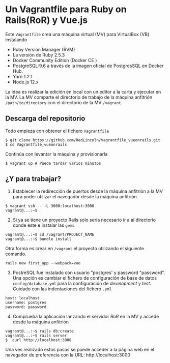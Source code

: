 # Un Vagrantfile para Ruby on Rails(RoR) y Vue.js 
Este `Vagrantfile` crea una máquina virtual (MV) para VirtualBox (VB) instalando

- Ruby Versión Manager (RVM)
- La versión de Ruby  2.5.3
- Docker Community Edition (Docker CE )
- PostgreSQL:9.6 a través de la imagen oficial de PostgresSQL en Docker Hub.
- Yarn 1.2.1
- Node.js 12.x

La idea es realizar la edición en local con un editor a la carta y ejecutar en
la MV. La MV comparte el directorio de trabajo de la máquina anfitrión `/path/to/directory` con el directorio de la MV `/vagrant`.


## Descarga del repositorio

Todo empieza con obtener el fichero `Vagrantfile`
```
$ git clone https://github.com/RedLincoln/Vagrantfile_vueonrails.git
$ cd Vagrantfile_vueonrails
```

Continúa con levantar la máquina y provisionarla

```
$ vagrant up # Puede tardar varios minutos
```

## ¿Y para trabajar?

1. Establecer la redirección de puertos desde la máquina anfitrión a la MV para poder utilizar el navegador desde la máquina anfitrión.
```
$ vagrant ssh -- -L 3000:localhost:3000
vagrant@...:~$
```

2. Si ya se tiene un proyecto Rails solo seria necesario ir a al directorio donde este e instalar las `gems`

```
vagrant@...:~$ cd /vagrant/PROJECT_NAME
vagrant@...:~$ bundle install
```


 Otra forma es crear en `/vagrant` el proyecto utilizando el siguiente comando.

```
rails new first_app --webpack=vue
```

3. PostreSQL fue instalado con usuario "postgres' y password "password".
Una opción es cambiar el fichero de configuración de base de datos `config/database.yml` para la configuración
de *development* y *test*. Cuidado con las indentaciones del fichero `.yml`
```
host: localhost
username: postgres
password: password
```

4. Comprueba la aplicación
lanzando el servidor *RoR* en la MV y accede desde la máquina anfitrión
```
vagrant@...:~$ rails db:create
vagrant@...:~$ rails server
$  curl http://localhost:3000
```

Una ves realizado estos pasos se puede acceder a la página web en el navegador de preferencia con la URL: http://localhost:3000
